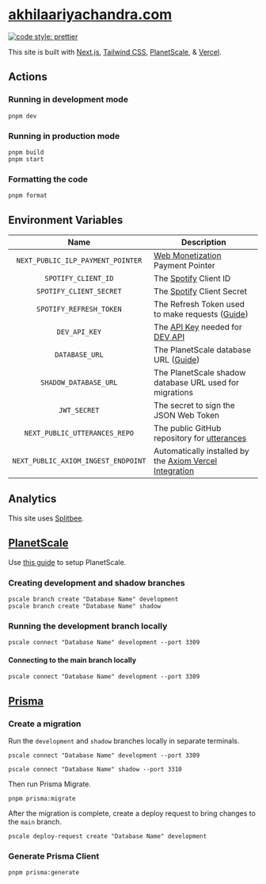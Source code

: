 # [akhilaariyachandra.com](https://akhilaariyachandra.com/)

[![code style: prettier](https://img.shields.io/badge/code_style-prettier-ff69b4.svg?style=flat-square)](https://github.com/prettier/prettier)

This site is built with [Next.js](https://nextjs.org/), [Tailwind CSS](https://tailwindcss.com/), [PlanetScale](https://planetscale.com/), & [Vercel](https://vercel.com/home).

## Actions

### Running in development mode

```shell
pnpm dev
```

### Running in production mode

```shell
pnpm build
pnpm start
```

### Formatting the code

```shell
pnpm format
```

## Environment Variables

|                Name                 | Description                                                                                                                 |
| :---------------------------------: | --------------------------------------------------------------------------------------------------------------------------- |
|  `NEXT_PUBLIC_ILP_PAYMENT_POINTER`  | [Web Monetization](https://webmonetization.org/) Payment Pointer                                                            |
|         `SPOTIFY_CLIENT_ID`         | The [Spotify](https://developer.spotify.com/) Client ID                                                                     |
|       `SPOTIFY_CLIENT_SECRET`       | The [Spotify](https://developer.spotify.com/) Client Secret                                                                 |
|       `SPOTIFY_REFRESH_TOKEN`       | The Refresh Token used to make requests ([Guide](https://leerob.io/blog/spotify-api-nextjs))                                |
|            `DEV_API_KEY`            | The [API Key](https://docs.forem.com/api/#section/Authentication/api_key) needed for [DEV API](https://docs.forem.com/api/) |
|           `DATABASE_URL`            | The PlanetScale database URL ([Guide](https://davidparks.dev/blog/planetscale-deployment-with-prisma/))                     |
|        `SHADOW_DATABASE_URL`        | The PlanetScale shadow database URL used for migrations                                                                     |
|            `JWT_SECRET`             | The secret to sign the JSON Web Token                                                                                       |
|    `NEXT_PUBLIC_UTTERANCES_REPO`    | The public GitHub repository for [utterances](https://utteranc.es/)                                                         |
| `NEXT_PUBLIC_AXIOM_INGEST_ENDPOINT` | Automatically installed by the [Axiom Vercel Integration](https://vercel.com/integrations/axiom)                            |

## Analytics

This site uses [Splitbee](https://splitbee.io/).

## [PlanetScale](https://planetscale.com/)

Use [this guide](https://davidparks.dev/blog/planetscale-deployment-with-prisma/) to setup PlanetScale.

### Creating development and shadow branches

```shell
pscale branch create "Database Name" development
pscale branch create "Database Name" shadow
```

### Running the development branch locally

```shell
pscale connect "Database Name" development --port 3309
```

#### Connecting to the main branch locally

```shell
pscale connect "Database Name" development --port 3309
```

## [Prisma](https://www.prisma.io/)

### Create a migration

Run the `development` and `shadow` branches locally in separate terminals.

```shell
pscale connect "Database Name" development --port 3309
```

```shell
pscale connect "Database Name" shadow --port 3310
```

Then run Prisma Migrate.

```shell
pnpm prisma:migrate
```

After the migration is complete, create a deploy request to bring changes to the `main` branch.

```shell
pscale deploy-request create "Database Name" development
```

### Generate Prisma Client

```shell
pnpm prisma:generate
```
